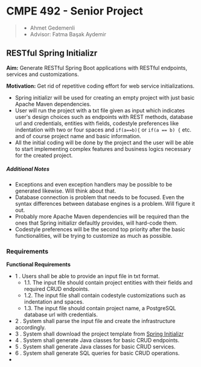 # CMPE 492 - Senior Project
> - Ahmet Gedemenli
> - Advisor: Fatma Başak Aydemir
## RESTful Spring Initializr
**Aim:** Generate RESTful Spring Boot applications with RESTful endpoints, services and customizations.

**Motivation:** Get rid of repetitive coding effort for web service initializations.

* Spring initializr will be used for creating an empty project with just basic Apache Maven dependencies.
* User will run the project with a txt file given as input which indicates user's design choices such as endpoints with REST methods, database url and credentials, entities with fields, codestyle preferences like indentation with two or four spaces and `if(a==b){` or `if(a == b) {` etc. and of course project name and basic information.
* All the initial coding will be done by the project and the user will be able to start implementing complex features and business logics necessary for the created project.

##### Additional Notes
* Exceptions and even exception handlers may be possible to be generated likewise. Will think about that.
* Database connection is problem that needs to be focused. Even the syntax differences between database engines is a problem. Will figure it out.
* Probably more Apache Maven dependencies will be required than the ones that Spring initializr defaultly provides, will hard-code them.
* Codestyle preferences will be the second top priority after the basic functionalities, will be trying to customize as much as possible.

### Requirements
**Functional Requirements**
 * 1 . Users shall be able to provide an input file in txt format.
   * 1.1. The input file should contain project entities with their fields and required CRUD endpoints.
   * 1.2. The input file shall contain codestyle customizations such as indentation and spaces.
   * 1.3. The input file should contain project name, a PostgreSQL database url with credentials.
 * 2 . System shall parse the input file and create the infrastructure accordingly.
 * 3 . System shall download the project template from [Spring Initializr](https://start.spring.io/)
 * 4 . System shall generate Java classes for basic CRUD endpoints.
 * 5 . System shall generate Java classes for basic CRUD services.
 * 6 . System shall generate SQL queries for basic CRUD operations.
 * 
